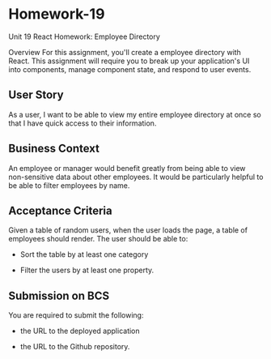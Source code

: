 # Homework-19

Unit 19 React Homework: Employee Directory

Overview
For this assignment, you'll create a employee directory with React. This assignment will require you to break up your application's UI into components, manage component state, and respond to user events.

## User Story

As a user, I want to be able to view my entire employee directory at once so that I have quick access to their information.

## Business Context

An employee or manager would benefit greatly from being able to view non-sensitive data about other employees. It would be particularly helpful to be able to filter employees by name.

## Acceptance Criteria

Given a table of random users, when the user loads the page, a table of employees should render.
The user should be able to:

* Sort the table by at least one category

* Filter the users by at least one property.

## Submission on BCS

You are required to submit the following:

* the URL to the deployed application

* the URL to the Github repository.
